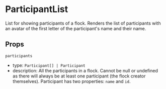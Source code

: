 # ParticipantList

List for showing participants of a flock. Renders the list of participants with an avatar of the first letter of the participant's name and their name.

## Props

`participants`

- type: `Participant[] | Participant`
- description: All the participants in a flock. Cannot be null or undefined as there will always be at least one participant (the flock creator themselves). Participant has two properties: `name` and `id`.
